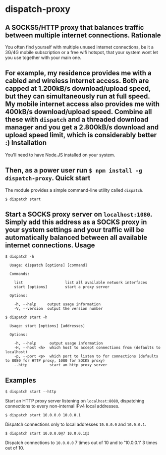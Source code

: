 dispatch-proxy
==============
A SOCKS5/HTTP proxy that balances traffic between multiple internet connections.
Rationale
---------
You often find yourself with multiple unused internet connections, be it a 3G/4G mobile subscription or a free wifi hotspot, that your system wont let you use together with your main one.

For example, my residence provides me with a cabled and wireless internet access. Both are capped at 1.200kB/s download/upload speed, but they can simultaneously run at full speed. My mobile internet access also provides me with 400kB/s download/upload speed. Combine all these with `dispatch` and a threaded download manager and you get a 2.800kB/s download and upload speed limit, which is considerably better :)
Installation
------------
You'll need to have Node.JS installed on your system.

Then, as a power user run `$ npm install -g dispatch-proxy`.
Quick start
-----------
The module provides a simple command-line utility called `dispatch`.
```
$ dispatch start
```
Start a SOCKS proxy server on `localhost:1080`. Simply add this address as a SOCKS proxy in your system settings and your traffic will be automatically balanced between all available internet connections.
Usage
-----
```
$ dispatch -h

  Usage: dispatch [options] [command]

  Commands:

    list                   list all available network interfaces
    start [options]        start a proxy server

  Options:

    -h, --help     output usage information
    -V, --version  output the version number
```
```
$ dispatch start -h

  Usage: start [options] [addresses]

  Options:

    -h, --help      output usage information
    -H, --host <h>  which host to accept connections from (defaults to localhost)
    -p, --port <p>  which port to listen to for connections (defaults to 8080 for HTTP proxy, 1080 for SOCKS proxy)
    --http          start an http proxy server
```
Examples
--------
```
$ dispatch start --http
```
Start an HTTP proxy server listening on `localhost:8080`, dispatching connections to every non-internal IPv4 local addresses.
```
$ dispatch start 10.0.0.0 10.0.0.1
```
Dispatch connections only to local addresses `10.0.0.0` and `10.0.0.1`.
```
$ dispatch start 10.0.0.0@7 10.0.0.1@3
```
Dispatch connections to `10.0.0.0` 7 times out of 10 and to '10.0.0.1' 3 times out of 10.
